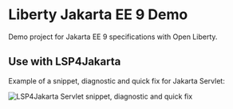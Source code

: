 # Liberty Jakarta EE 9 Demo

Demo project for Jakarta EE 9 specifications with Open Liberty. 

## Use with LSP4Jakarta

Example of a snippet, diagnostic and quick fix for Jakarta Servlet:

![LSP4Jakarta Servlet snippet, diagnostic and quick fix](/lsp4jakarta_servlet.gif)